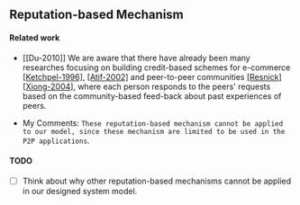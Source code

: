 ## Reputation-based Mechanism

#### Related work
- [[Du-2010]] We are aware that there have already been many researches focusing on building credit-based schemes for e-commerce [[Ketchpel-1996]](http://ieeexplore.ieee.org/stamp/stamp.jsp?arnumber=507925), [[Atif-2002]](http://www.cs.ucf.edu/~kienhua/classes/COP6730/E-Commerce1.pdf) and peer-to-peer communities [[Resnick]](http://dl.acm.org/citation.cfm?id=355122) [[Xiong-2004]](http://dl.acm.org/citation.cfm?id=998601), where each person responds to the peers' requests based on the community-based feed-back about past experiences of peers. 

- My Comments: `These reputation-based mechanism cannot be applied to our model, since these mechanism are limited to be used in the P2P applications`. 


#### TODO
- [ ] Think about why other reputation-based mechanisms cannot be applied in our designed system model.

